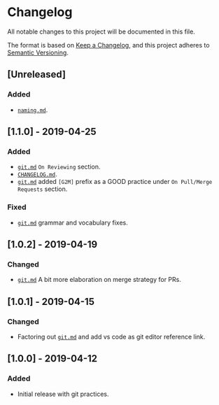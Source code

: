 # Changelog
All notable changes to this project will be documented in this file.

The format is based on [Keep a Changelog](https://keepachangelog.com/en/1.0.0/),
and this project adheres to [Semantic Versioning](https://semver.org/spec/v2.0.0.html).

## [Unreleased]
### Added
- [`naming.md`](naming.md).

## [1.1.0] - 2019-04-25
### Added
- [`git.md`](git.md) `On Reviewing` section.
- [`CHANGELOG.md`](CHANGELOG.md).
- [`git.md`](git.md) added `[G2M]` prefix as a GOOD practice under `On Pull/Merge Requests` section.

### Fixed
- [`git.md`](git.md) grammar and vocabulary fixes.

## [1.0.2] - 2019-04-19
### Changed
- [`git.md`](git.md) A bit more elaboration on merge strategy for PRs.

## [1.0.1] - 2019-04-15
### Changed
- Factoring out [`git.md`](git.md) and add vs code as git editor reference link.

## [1.0.0] - 2019-04-12
### Added
- Initial release with git practices.
